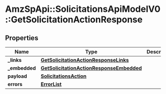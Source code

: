 # AmzSpApi::SolicitationsApiModelV0::GetSolicitationActionResponse

## Properties
Name | Type | Description | Notes
------------ | ------------- | ------------- | -------------
**_links** | [**GetSolicitationActionResponseLinks**](GetSolicitationActionResponseLinks.md) |  | [optional] 
**_embedded** | [**GetSolicitationActionResponseEmbedded**](GetSolicitationActionResponseEmbedded.md) |  | [optional] 
**payload** | [**SolicitationsAction**](SolicitationsAction.md) |  | [optional] 
**errors** | [**ErrorList**](ErrorList.md) |  | [optional] 


